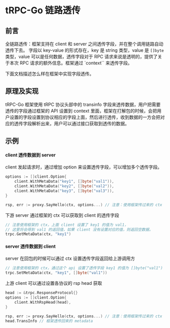 # tRPC-Go 链路透传

## 前言

全链路透传：框架支持在 client 和 server 之间透传字段，并在整个调用链路自动透传下去。
字段以 key-value 的形式存在，key 是 string 类型，value 是 `[]byte` 类型，value 可以是任何数据，透传字段对于 RPC 请求来说是透明的，提供了关于本次 RPC 请求的额外信息。框架通过 `context`` 来透传字段。

下面文档描述怎么样在框架中实现字段透传。

## 原理及实现

tRPC-Go 框架使用 tRPC 协议头部中的 transinfo 字段来透传数据，用户把需要透传的字段通过框架的 API 设置到 context 里面，框架在打解包的时候，会把用户设置的字段设置到协议相应的字段上面，然后进行透传，收到数据的一方会把对应的透传字段解析出来，用户可以通过接口获取到透传的数据。

## 示例

#### client 透传数据到 server

client 发起请求时，通过增加 option 来设置透传字段，可以增加多个透传字段。

```go
options := []client.Option{
    client.WithMetaData("key1", []byte("val1")),
    client.WithMetaData("key2", []byte("val2")),
    client.WithMetaData("key3", []byte("val3")),
}

rsp, err := proxy.SayHello(ctx, options...) // 注意：使用框架传过来的 ctx
```

下游 server 通过框架的 ctx 可以获取到 client 的透传字段

```go
// 注意使用框架的 ctx，上面 client 设置了 key1 的值为 val1，
// 这里将会得到 val1 的返回值，如果 client 没有设置对应的值，则返回空数据。
trpc.GetMetaData(ctx, "key1")
```

#### server 透传数据到 client

server 在回包的时候可以通过 ctx 设置透传字段返回给上游调用方

```go
// 注意使用框架的 ctx，通过这个 api 设置了透传字段 key1 的值为 []byte("val1")
trpc.SetMetaData(ctx, "key1", []byte("val1"))
```

上游 client 可以通过设置各协议的 rsp head 获取

```go
head := &trpc.ResponseProtocol{}
options := []client.Option{
    client.WithRspHead(head),
}

rsp, err := proxy.SayHello(ctx, options...) // 注意：使用框架传过来的 ctx
head.TransInfo // 框架透传回来的 metadata
```
